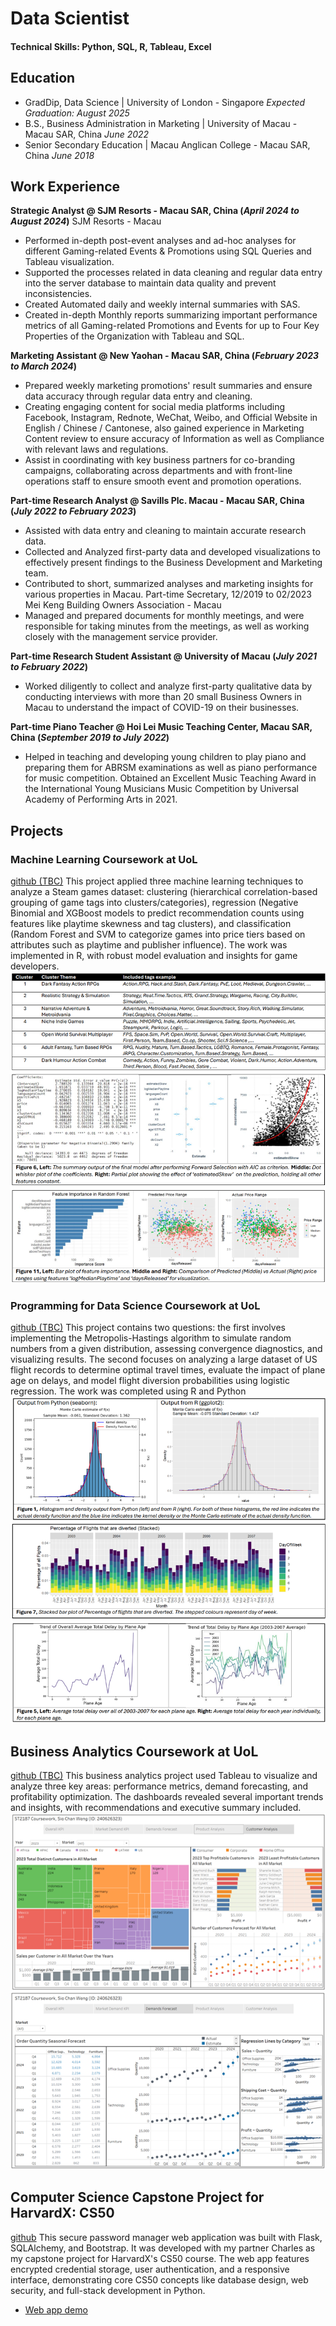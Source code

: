 # Data Scientist

#### Technical Skills: Python, SQL, R, Tableau, Excel

## Education
- GradDip, Data Science | University of London - Singapore
  _Expected Graduation: August 2025_
- B.S., Business Administration in Marketing | University of Macau - Macau SAR, China
  _June 2022_ 
- Senior Secondary Education | Macau Anglican College - Macau SAR, China
  _June 2018_
  
## Work Experience
**Strategic Analyst @ SJM Resorts - Macau SAR, China (_April 2024 to August 2024_)**
SJM Resorts - Macau
- Performed in-depth post-event analyses and ad-hoc analyses for different Gaming-related Events & Promotions using SQL Queries and Tableau visualization.
- Supported the processes related in data cleaning and regular data entry into the server database to maintain data quality and prevent inconsistencies.
- Created Automated daily and weekly internal summaries with SAS.
- Created in-depth Monthly reports summarizing important performance metrics of all Gaming-related Promotions and Events for up to Four Key Properties of the Organization with Tableau and SQL.

**Marketing Assistant @ New Yaohan - Macau SAR, China (_February 2023 to March 2024_)**
- Prepared weekly marketing promotions' result summaries and ensure data accuracy through regular data entry and cleaning.
- Creating engaging content for social media platforms including Facebook, Instagram, Rednote, WeChat, Weibo, and Official Website in English / Chinese / Cantonese, also gained experience in Marketing Content review to ensure accuracy of Information as well as Compliance with relevant laws and regulations.
- Assist in coordinating with key business partners for co-branding campaigns, collaborating across departments and with front-line operations staff to ensure smooth event and promotion operations. 

**Part-time Research Analyst @ Savills Plc. Macau - Macau SAR, China (_July 2022 to February 2023_)**
- Assisted with data entry and cleaning to maintain accurate research data.
- Collected and Analyzed first-party data and developed visualizations to effectively present findings to the Business Development and Marketing team.
- Contributed to short, summarized analyses and marketing insights for various properties in Macau.
Part-time Secretary, 12/2019 to 02/2023
Mei Keng Building Owners Association - Macau
- Managed and prepared documents for monthly meetings, and were responsible for taking minutes from the meetings, as well as working closely with the management service provider. 

**Part-time Research Student Assistant @ University of Macau (_July 2021 to February 2022_)**
- Worked diligently to collect and analyze first-party qualitative data by conducting interviews with more than 20 small Business Owners in Macau to understand the impact of COVID-19 on their businesses.

**Part-time Piano Teacher @ Hoi Lei Music Teaching Center, Macau SAR, China (_September 2019 to July 2022_)**
- Helped in teaching and developing young children to play piano and preparing them for ABRSM examinations as well as piano performance for music competition. Obtained an Excellent Music Teaching Award in the International Young Musicians Music Competition by Universal Academy of Performing Arts in 2021.

## Projects
### Machine Learning Coursework at UoL
[github (TBC)](https://github.com/stevensio123)
This project applied three machine learning techniques to analyze a Steam games dataset: clustering (hierarchical correlation-based grouping of game tags into clusters/categories), regression (Negative Binomial and XGBoost models to predict recommendation counts using features like playtime skewness and tag clusters), and classification (Random Forest and SVM to categorize games into price tiers based on attributes such as playtime and publisher influence). The work was implemented in R, with robust model evaluation and insights for game developers.
![ML Coursework](/assets/img/ml_coursework.png)

### Programming for Data Science Coursework at UoL
[github (TBC)](https://github.com/stevensio123)
This project contains two questions: the first involves implementing the Metropolis-Hastings algorithm to simulate random numbers from a given distribution, assessing convergence diagnostics, and visualizing results. The second focuses on analyzing a large dataset of US flight records to determine optimal travel times, evaluate the impact of plane age on delays, and model flight diversion probabilities using logistic regression. The work was completed using R and Python
![Programming Coursework](/assets/img/program_courswork.png)

## Business Analytics Coursework at UoL
[github (TBC)](https://github.com/stevensio123)
This business analytics project used Tableau to visualize and analyze three key areas: performance metrics, demand forecasting, and profitability optimization. The dashboards revealed several important trends and insights, with recommendations and executive summary included.
![Sample dashboard1](/assets/img/biz_coursework1.png)
![Sample dashboard2](/assets/img/biz_coursework2.png)

## Computer Science Capstone Project for HarvardX: CS50
[github](https://github.com/stevensio123/SafeKeep?tab=readme-ov-file)
This secure password manager web application was built with Flask, SQLAlchemy, and Bootstrap. It was developed with my partner Charles as my capstone project for HarvardX's CS50 course. The web app features encrypted credential storage, user authentication, and a responsive interface, demonstrating core CS50 concepts like database design, web security, and full-stack development in Python.
- [Web app demo](https://www.youtube.com/watch?v=DSxv5b84eWo)


